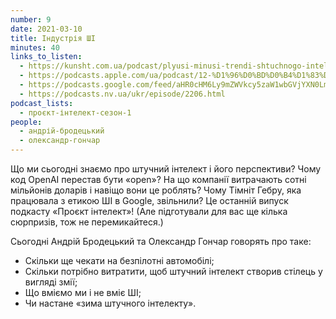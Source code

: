 ```yaml
---
number: 9
date: 2021-03-10
title: Індустрія ШІ
minutes: 40
links_to_listen:
  - https://kunsht.com.ua/podcast/plyusi-minusi-trendi-shtuchnogo-intelektu-%e2%80%92-proyekt-intelekt/
  - https://podcasts.apple.com/ua/podcast/12-%D1%96%D0%BD%D0%B4%D1%83%D1%81%D1%82%D1%80%D1%96%D1%8F-%D1%88%D1%96/id1534413713?i=1000512398766
  - https://podcasts.google.com/feed/aHR0cHM6Ly9mZWVkcy5zaW1wbGVjYXN0LmNvbS9pQ1h0ZWlTZQ/episode/MGIxNDRlNTEtM2U5Zi00ZjE5LThlOTQtMTFiZGM5MWM5NGI1?sa=X&ved=0CA0QkfYCahcKEwjYgJme-fv6AhUAAAAAHQAAAAAQAQ
  - https://podcasts.nv.ua/ukr/episode/2206.html
podcast_lists:
  - проєкт-інтелект-сезон-1
people:
  - андрій-бродецький
  - олександр-гончар
---
```


Що ми сьогодні знаємо про штучний інтелект і його перспективи? Чому код OpenAI
перестав бути «open»? На що компанії витрачають сотні мільйонів доларів і
навіщо вони це роблять? Чому Тімніт Гебру, яка працювала з етикою ШІ в Google,
звільнили? Це останній випуск подкасту «Проєкт інтелект»! (Але підготували
для вас ще кілька сюрпризів, тож не перемикайтеся.)

Сьогодні Андрій Бродецький та Олександр Гончар говорять про таке:

- Скільки ще чекати на безпілотні автомобілі;
- Скільки потрібно витратити, щоб штучний інтелект створив стілець у вигляді змії;
- Що вміємо ми і не вміє ШІ;
- Чи настане «зима штучного інтелекту».
